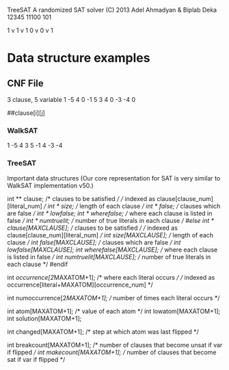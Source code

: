 TreeSAT
A randomized SAT solver
(C) 2013 Adel Ahmadyan & Biplab Deka
12345
11100
101

1 v 1 v 1
0 v 0 v 1 
# Data structure examples

## CNF File
3 clause, 5 variable
1 -5 4 0
-1 5 3 4 0
-3 -4 0

##clause[i][j]
### WalkSAT
1 -5 4 
3 5 -1 4 
-3 -4 

### TreeSAT





Important data structures (Our core representation for SAT is very similar to WalkSAT implementation v50.)


int ** clause;			/* clauses to be satisfied */
				/* indexed as clause[clause_num][literal_num] */
int * size;			/* length of each clause */
int * false;			/* clauses which are false */
int * lowfalse;
int * wherefalse;		/* where each clause is listed in false */
int * numtruelit;		/* number of true literals in each clause */
#else
int * clause[MAXCLAUSE];	/* clauses to be satisfied */
				/* indexed as clause[clause_num][literal_num] */
int size[MAXCLAUSE];		/* length of each clause */
int false[MAXCLAUSE];		/* clauses which are false */
int lowfalse[MAXCLAUSE];
int wherefalse[MAXCLAUSE];	/* where each clause is listed in false */
int numtruelit[MAXCLAUSE];	/* number of true literals in each clause */
#endif

int *occurrence[2*MAXATOM+1];	/* where each literal occurs */
				/* indexed as occurrence[literal+MAXATOM][occurrence_num] */

int numoccurrence[2*MAXATOM+1];	/* number of times each literal occurs */


int atom[MAXATOM+1];		/* value of each atom */ 
int lowatom[MAXATOM+1];
int solution[MAXATOM+1];

int changed[MAXATOM+1];		/* step at which atom was last flipped */

int breakcount[MAXATOM+1];	/* number of clauses that become unsat if var if flipped */
int makecount[MAXATOM+1];	/* number of clauses that become sat if var if flipped */


